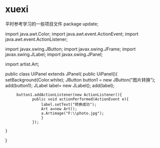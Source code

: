 # xuexi
平时参考学习的一些项目文件
package update;

import java.awt.Color;
import java.awt.event.ActionEvent;
import java.awt.event.ActionListener;

import javax.swing.JButton;
import javax.swing.JFrame;
import javax.swing.JLabel;
import javax.swing.JPanel;

import artist.Art;



public class UiPanel extends JPanel{
	public UiPanel(){
		 setBackground(Color.white);
		 JButton button1 = new JButton("图片转换");
		 add(button1);
		 JLabel label= new JLabel();
		 add(label);
		 
		 button1.addActionListener(new ActionListener(){
				public void actionPerformed(ActionEvent e){
					label.setText("转换成功");
					Art a=new Art();
					a.Artimage("F:\\photo.jpg");
					}
				});
			
	}
}
